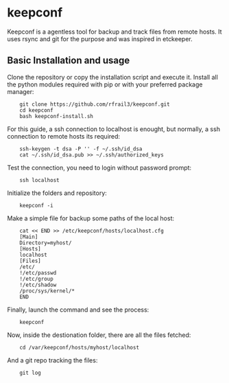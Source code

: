 keepconf
========

Keepconf is a agentless tool for backup and track files from remote hosts. It uses rsync and git for the purpose and was inspired in etckeeper.


## Basic Installation and usage

Clone the repository or copy the installation script and execute it. Install all the python modules required with pip or with your preferred package manager:

        git clone https://github.com/rfrail3/keepconf.git
        cd keepconf
        bash keepconf-install.sh

For this guide, a ssh connection to localhost is enought, but normally, a ssh connection to remote hosts its required:

        ssh-keygen -t dsa -P '' -f ~/.ssh/id_dsa
        cat ~/.ssh/id_dsa.pub >> ~/.ssh/authorized_keys

Test the connection, you need to login without password prompt:

        ssh localhost

Initialize the folders and repository:

        keepconf -i

Make a simple file for backup some paths of the local host:

        cat << END >> /etc/keepconf/hosts/localhost.cfg
        [Main]
        Directory=myhost/
        [Hosts]
        localhost
        [Files]
        /etc/
        !/etc/passwd
        !/etc/group
        !/etc/shadow
        /proc/sys/kernel/*
        END

Finally, launch the command and see the process:

        keepconf

Now, inside the destionation folder, there are all the files fetched:

        cd /var/keepconf/hosts/myhost/localhost

And a git repo tracking the files:

        git log


